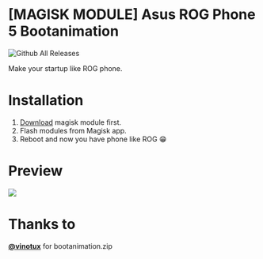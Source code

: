 # [MAGISK MODULE] Asus ROG Phone 5 Bootanimation
![Github All Releases](https://img.shields.io/github/downloads/IRedDragonICY/Asus-ROG-Phone-5-Bootanimation/total.svg)

Make your startup like ROG phone.

# Installation
1. [Download](https://github.com/IRedDragonICY/Asus-ROG-Phone-5-Bootanimation/releases/download/v1.1/Asus_ROG_Phone_5_Bootanimation.zip) magisk module first.
2. Flash modules from Magisk app.
3. Reboot and now you have phone like ROG 😁

# Preview
![](https://github.com/IRedDragonICY/Asus-ROG-Phone-5-Bootanimation/blob/main/Media/Asus_ROG_Phone_5_Bootanimation.gif?raw=true)

# Thanks to

**[@vinotux](https://forum.xda-developers.com/m/vinotux.11534853/)** for bootanimation.zip
